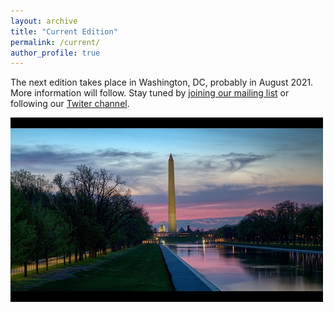 ```yaml
---
layout: archive
title: "Current Edition"
permalink: /current/
author_profile: true
---
```



The next edition takes place in Washington, DC, probably in August 2021. More information will follow. Stay tuned by [joining our mailing list](https://lists.uni-wuerzburg.de/mailman/listinfo/acsos) or following our [Twiter channel](https://twitter.com/@ACSOSconf).

<!-- More information can be found on the [conf.researchr.org](https://conf.researchr.org/home/acsos-2020) page. -->

![Photo of Washington DC. Taken by casajump (flickr). License: CC BY-NC-SA 2.0.](https://raw.githubusercontent.com/acsos/acsos.github.io/master/images/obelisk_500.jpg "Washington DC. Taken by casajump (flickr). License: CC BY-NC-SA 2.0.")
